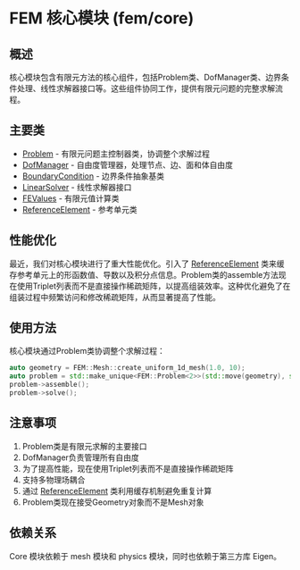 # FEM 核心模块 (fem/core)

## 概述

核心模块包含有限元方法的核心组件，包括Problem类、DofManager类、边界条件处理、线性求解器接口等。这些组件协同工作，提供有限元问题的完整求解流程。

## 主要类

- [Problem](classes/Problem.md) - 有限元问题主控制器类，协调整个求解过程
- [DofManager](classes/DofManager.md) - 自由度管理器，处理节点、边、面和体自由度
- [BoundaryCondition](classes/BoundaryCondition.md) - 边界条件抽象基类
- [LinearSolver](classes/LinearSolver.md) - 线性求解器接口
- [FEValues](classes/FEValues.md) - 有限元值计算类
- [ReferenceElement](classes/ReferenceElement.md) - 参考单元类

## 性能优化

最近，我们对核心模块进行了重大性能优化。引入了 [ReferenceElement](classes/ReferenceElement.md) 类来缓存参考单元上的形函数值、导数以及积分点信息。Problem类的assemble方法现在使用Triplet列表而不是直接操作稀疏矩阵，以提高组装效率。这种优化避免了在组装过程中频繁访问和修改稀疏矩阵，从而显著提高了性能。

## 使用方法

核心模块通过Problem类协调整个求解过程：

```cpp
auto geometry = FEM::Mesh::create_uniform_1d_mesh(1.0, 10);
auto problem = std::make_unique<FEM::Problem<2>>(std::move(geometry), std::move(physics));
problem->assemble();
problem->solve();
```

## 注意事项

1. Problem类是有限元求解的主要接口
2. DofManager负责管理所有自由度
3. 为了提高性能，现在使用Triplet列表而不是直接操作稀疏矩阵
4. 支持多物理场耦合
5. 通过 [ReferenceElement](classes/ReferenceElement.md) 类利用缓存机制避免重复计算
6. Problem类现在接受Geometry对象而不是Mesh对象

## 依赖关系

Core 模块依赖于 mesh 模块和 physics 模块，同时也依赖于第三方库 Eigen。